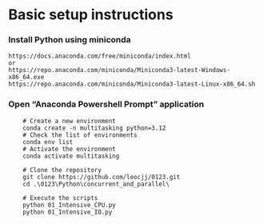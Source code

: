 
# Basic setup instructions


### Install Python using miniconda

    https://docs.anaconda.com/free/miniconda/index.html
    or
    https://repo.anaconda.com/miniconda/Miniconda3-latest-Windows-x86_64.exe
    https://repo.anaconda.com/miniconda/Miniconda3-latest-Linux-x86_64.sh


### Open “Anaconda Powershell Prompt” application

```shell
    # Create a new environment
    conda create -n multitasking python=3.12
    # Check the list of environments
    conda env list
    # Activate the environment
    conda activate multitasking

    # Clone the repository
    git clone https://github.com/leocjj/0123.git
    cd .\0123\Python\concurrent_and_parallel\
    
    # Execute the scripts
    python 01_Intensive_CPU.py
    python 01_Intensive_IO.py
